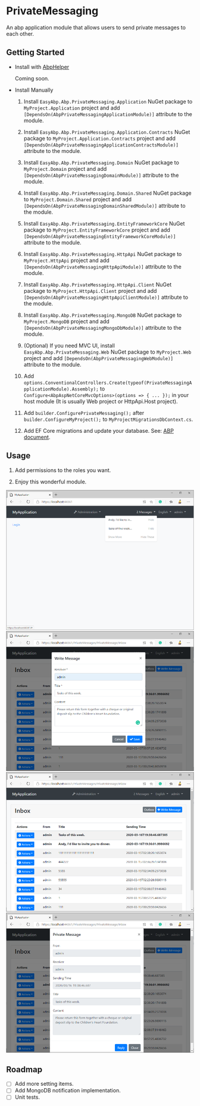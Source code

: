 # PrivateMessaging
An abp application module that allows users to send private messages to each other.

## Getting Started

* Install with [AbpHelper](https://github.com/EasyAbp/AbpHelper.GUI)

    Coming soon.

* Install Manually

    1. Install `EasyAbp.Abp.PrivateMessaging.Application` NuGet package to `MyProject.Application` project and add `[DependsOn(AbpPrivateMessagingApplicationModule)]` attribute to the module.

    1. Install `EasyAbp.Abp.PrivateMessaging.Application.Contracts` NuGet package to `MyProject.Application.Contracts` project and add `[DependsOn(AbpPrivateMessagingApplicationContractsModule)]` attribute to the module.

    1. Install `EasyAbp.Abp.PrivateMessaging.Domain` NuGet package to `MyProject.Domain` project and add `[DependsOn(AbpPrivateMessagingDomainModule)]` attribute to the module.

    1. Install `EasyAbp.Abp.PrivateMessaging.Domain.Shared` NuGet package to `MyProject.Domain.Shared` project and add `[DependsOn(AbpPrivateMessagingDomainSharedModule)]` attribute to the module.

    1. Install `EasyAbp.Abp.PrivateMessaging.EntityFrameworkCore` NuGet package to `MyProject.EntityFrameworkCore` project and add `[DependsOn(AbpPrivateMessagingEntityFrameworkCoreModule)]` attribute to the module.

    1. Install `EasyAbp.Abp.PrivateMessaging.HttpApi` NuGet package to `MyProject.HttpApi` project and add `[DependsOn(AbpPrivateMessagingHttpApiModule)]` attribute to the module.

    1. Install `EasyAbp.Abp.PrivateMessaging.HttpApi.Client` NuGet package to `MyProject.HttpApi.Client` project and add `[DependsOn(AbpPrivateMessagingHttpApiClientModule)]` attribute to the module.

    1. Install `EasyAbp.Abp.PrivateMessaging.MongoDB` NuGet package to `MyProject.MongoDB` project and add `[DependsOn(AbpPrivateMessagingMongoDbModule)]` attribute to the module.

    1. (Optional) If you need MVC UI, install `EasyAbp.Abp.PrivateMessaging.Web` NuGet package to `MyProject.Web` project and add `[DependsOn(AbpPrivateMessagingWebModule)]` attribute to the module.
    
    1. Add `options.ConventionalControllers.Create(typeof(PrivateMessagingApplicationModule).Assembly);` to `Configure<AbpAspNetCoreMvcOptions>(options => { ... });` in your host module (It is usually Web project or HttpApi.Host project).

    1. Add `builder.ConfigurePrivateMessaging();` after `builder.ConfigureMyProject();` to `MyProjectMigrationsDbContext.cs`.

    1. Add EF Core migrations and update your database. See: [ABP document](https://docs.abp.io/en/abp/latest/Tutorials/Part-1?UI=MVC#add-new-migration-update-the-database).

## Usage

1. Add permissions to the roles you want.

1. Enjoy this wonderful module.

![Notifications](doc/images/Notifications.png)
![Write a message](doc/images/WriteMessage.png)
![Inbox](doc/images/Inbox.png)
![Read a message](doc/images/ReadMessage.png)

## Roadmap

- [ ] Add more setting items.
- [ ] Add MongoDB notification implementation.
- [ ] Unit tests.

